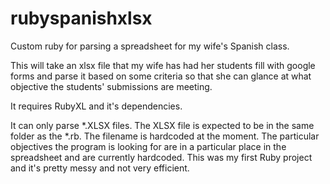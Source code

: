 # rubyspanishxlsx
Custom ruby for parsing a spreadsheet for my wife's Spanish class.

This will take an xlsx file that my wife has had her students fill with google forms and parse it based on some criteria so that she can glance at what objective the students' submissions are meeting.

It requires RubyXL and it's dependencies.

It can only parse *.XLSX files.
The XLSX file is expected to be in the same folder as the *.rb.
The filename is hardcoded at the moment.
The particular objectives the program is looking for are in a particular place in the spreadsheet and are currently hardcoded.
This was my first Ruby project and it's pretty messy and not very efficient.
